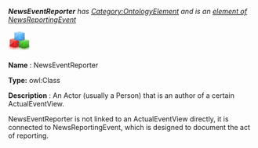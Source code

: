 ___NewsEventReporter__ 
 has
 [Category:OntologyElement](../../Category/OntologyElement "Category:OntologyElement") 
 and is an
 [element of](../../Property/ElementOf "Property:ElementOf") 
[NewsReportingEvent](../../Submissions/NewsReportingEvent "Submissions:NewsReportingEvent")_




  





[![Class](../images/thumb/2/27/Class.gif/45px-Class.gif)](../../Image/Class.gif "Class")


__Name__ 
 : NewsEventReporter
 



__Type:__ 
 owl:Class
 



__Description__ 
 : An Actor (usually a Person) that is an author of a certain ActualEventView.
 



 NewsEventReporter is not linked to an ActualEventView directly, it is connected to NewsReportingEvent, which is designed to document the act of reporting.